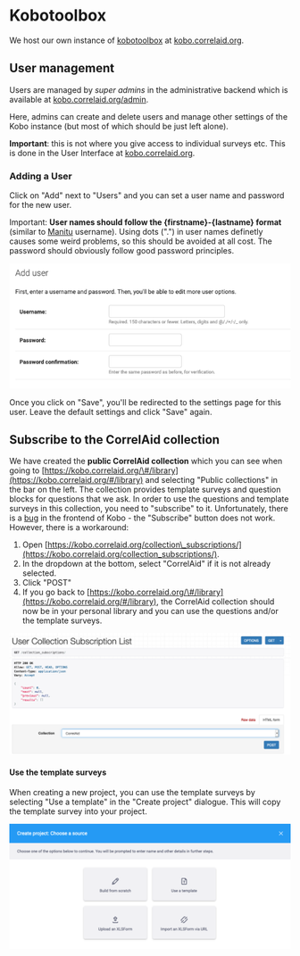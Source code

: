 # Kobotoolbox

We host our own instance of [kobotoolbox](https://www.kobotoolbox.org/) at [kobo.correlaid.org](https://kobo.correlaid.org).

## User management

Users are managed by _super admins_ in the administrative backend which is available at [kobo.correlaid.org/admin](https://kobo.correlaid.org/admin).

Here, admins can create and delete users and manage other settings of the Kobo instance \(but most of which should be just left alone\). 

**Important**: this is not where you give access to individual surveys etc. This is done in the User Interface at [kobo.correlaid.org](https://kobo.correlaid.org).

### Adding a User

Click on "Add" next to "Users" and you can set a user name and password for the new user. 

Important: **User names should follow the {firstname}-{lastname} format** \(similar to [Manitu](email.md#user-name-and-inbox) username\). Using dots \("."\) in user names definetly causes some weird problems, so this should be avoided at all cost. The password should obviously follow good password principles.  

![](../../.gitbook/assets/screenshot-2021-03-03-at-09.53.17.png)

Once you click on "Save", you'll be redirected to the settings page for this user. Leave the default settings and click "Save" again.

## Subscribe to the CorrelAid collection

We have created the **public CorrelAid collection** which you can see when going to [https://kobo.correlaid.org/\#/library](https://kobo.correlaid.org/#/library) and selecting "Public collections" in the bar on the left. The collection provides template surveys and question blocks for questions that we ask. In order to use the questions and template surveys in this collection, you need to "subscribe" to it. Unfortunately, there is a [bug](https://github.com/kobotoolbox/kpi/issues/2813) in the frontend of Kobo - the "Subscribe" button does not work. However, there is a workaround:

1. Open [https://kobo.correlaid.org/collection\_subscriptions/](https://kobo.correlaid.org/collection_subscriptions/). 
2. In the dropdown at the bottom, select "CorrelAid" if it is not already selected. 
3. Click "POST"
4. If you go back to [https://kobo.correlaid.org/\#/library](https://kobo.correlaid.org/#/library), the CorrelAid collection should now be in your personal library and you can use the questions and/or the template surveys.

![](../../.gitbook/assets/screenshot-2021-03-03-at-10.04.42.png)

#### Use the template surveys

When creating a new project, you can use the template surveys by selecting "Use a template" in the "Create project" dialogue. This will copy the template survey into your project.

![](../../.gitbook/assets/screenshot-2021-03-03-at-10.09.44.png)








